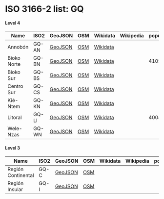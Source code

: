 # ISO 3166-2 list: GQ


#### Level 4
Name | ISO2 | GeoJSON | OSM | Wikidata | Wikipedia | population 
--- | --- | --- | --- | --- | --- | --- 
Annobón | GQ-AN | [GeoJSON](../../export/geojson/q7/iso2/GQ/GQ-AN.geojson) | [OSM](https://www.openstreetmap.org/relation/2793215) | [Wikidata](https://www.wikidata.org/wiki/Q3736616) |  | 
Bioko Norte | GQ-BN | [GeoJSON](../../export/geojson/q7/iso2/GQ/GQ-BN.geojson) | [OSM](https://www.openstreetmap.org/relation/2793216) | [Wikidata](https://www.wikidata.org/wiki/Q845834) |  | 410541
Bioko Sur | GQ-BS | [GeoJSON](../../export/geojson/q7/iso2/GQ/GQ-BS.geojson) | [OSM](https://www.openstreetmap.org/relation/2793217) | [Wikidata](https://www.wikidata.org/wiki/Q845817) |  | 
Centro Sur | GQ-CS | [GeoJSON](../../export/geojson/q7/iso2/GQ/GQ-CS.geojson) | [OSM](https://www.openstreetmap.org/relation/3728411) | [Wikidata](https://www.wikidata.org/wiki/Q845823) |  | 
Kié-Ntem | GQ-KN | [GeoJSON](../../export/geojson/q7/iso2/GQ/GQ-KN.geojson) | [OSM](https://www.openstreetmap.org/relation/3728410) | [Wikidata](https://www.wikidata.org/wiki/Q853393) |  | 
Litoral | GQ-LI | [GeoJSON](../../export/geojson/q7/iso2/GQ/GQ-LI.geojson) | [OSM](https://www.openstreetmap.org/relation/3728364) | [Wikidata](https://www.wikidata.org/wiki/Q203873) |  | 400415
Wele-Nzas | GQ-WN | [GeoJSON](../../export/geojson/q7/iso2/GQ/GQ-WN.geojson) | [OSM](https://www.openstreetmap.org/relation/3728448) | [Wikidata](https://www.wikidata.org/wiki/Q853400) |  | 


#### Level 3
Name | ISO2 | GeoJSON | OSM | Wikidata | Wikipedia | population 
--- | --- | --- | --- | --- | --- | --- 
Región Continental | GQ-C | [GeoJSON](../../export/geojson/q7/iso2/GQ/GQ-C.geojson) | [OSM](https://www.openstreetmap.org/relation/2793044) |  |  | 
Región Insular | GQ-I | [GeoJSON](../../export/geojson/q7/iso2/GQ/GQ-I.geojson) | [OSM](https://www.openstreetmap.org/relation/2793045) |  |  | 
